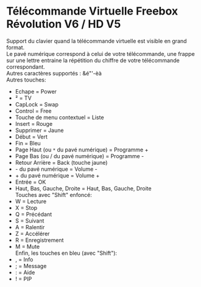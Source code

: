 # Télécommande Virtuelle Freebox Révolution V6 / HD V5 #

Support du clavier quand la télécommande virtuelle est visible en grand format.<br>Le pavé numérique correspond à celui de votre télécommande, une frappe sur une lettre entraine la répétition du chiffre de votre télécommande correspondant.<br />
Autres caractères supportés : &é"'-èà<br />
Autres touches:<br>
<ul><li>Echape = Power<br>
</li><li>² = TV<br>
</li><li>CapLock = Swap<br>
</li><li>Control = Free<br>
</li><li>Touche de menu contextuel = Liste<br>
</li><li>Insert = Rouge<br>
</li><li>Supprimer = Jaune<br>
</li><li>Début = Vert<br>
</li><li>Fin = Bleu<br>
</li><li>Page Haut (ou <code>*</code> du pavé numérique) = Programme +<br>
</li><li>Page Bas (ou / du pavé numérique) = Programme -<br>
</li><li>Retour Arrière = Back (touche jaune)<br>
</li><li>- du pavé numérique = Volume -<br>
</li><li>+ du pavé numérique = Volume +<br>
</li><li>Entrée = OK<br>
</li><li>Haut, Bas, Gauche, Droite = Haut, Bas, Gauche, Droite<br>
Touches avec "Shift" enfoncé:<br>
</li><li>W = Lecture<br>
</li><li>X = Stop<br>
</li><li>Q = Précédant<br>
</li><li>S = Suivant<br>
</li><li>A = Ralentir<br>
</li><li>Z = Accélérer<br>
</li><li>R = Enregistrement<br>
</li><li>M = Mute<br>
Enfin, les touches en bleu (avec "Shift"):<br>
</li><li>, = Info<br>
</li><li>; = Message<br>
</li><li>: = Aide<br>
</li><li>! = PIP